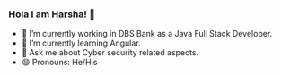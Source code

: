 ### Hola I am Harsha! 👋




- 🔭 I’m currently working in DBS Bank as a Java Full Stack Developer.
- 🌱 I’m currently learning Angular.
- 💬 Ask me about Cyber security related aspects.
- 😄 Pronouns: He/His

